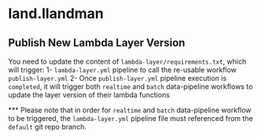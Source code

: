 # land.llandman 

## Publish New Lambda Layer Version
You need to update the content of `lambda-layer/requirements.txt`, which will trigger:
   1- `lambda-layer.yml` pipeline to call the re-usable workflow `publish-layer.yml`
   2- Once `publish-layer.yml` pipeline execution is `completed`, it will trigger both `realtime` and `batch` data-pipeline workflows to update the layer version of their lambda functions

*** Please note that in order for `realtime` and `batch` data-pipeline workflow to be triggered, the `lambda-layer.yml` pipeline file must referenced from the `default` git repo branch.

